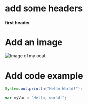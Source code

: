 # add some headers
#### first header

# Add an image
![Image of my ocat](https://github.com/user-attachments/assets/b678c088-f5d3-4d50-910c-647e03df726f)

# Add code example
```java
System.out.println("Hello World!");
```
```javascript
var myVar = "Hello, world!";
```

